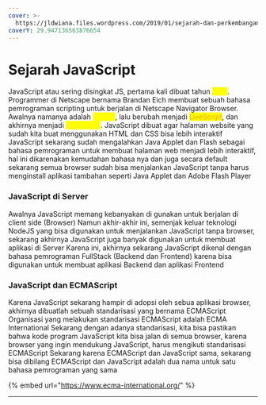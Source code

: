 ```yaml
---
cover: >-
  https://jldwiana.files.wordpress.com/2019/01/sejarah-dan-perkembangan-javascript-1140x608-2.png
coverY: 29.947136563876654
---
```


# Sejarah JavaScript

JavaScript atau sering disingkat JS, pertama kali dibuat tahun <mark style="color:yellow;">1995</mark>. Programmer di Netscape bernama Brandan Eich membuat sebuah bahasa pemrograman scripting untuk berjalan di Netscape Navigator Browser. Awalnya namanya adalah <mark style="color:yellow;">Mocha</mark>, lalu berubah menjadi <mark style="color:orange;">LiveScript</mark>, dan akhirnya menjadi <mark style="color:yellow;">JavaScript</mark>. JavaScript dibuat agar halaman website yang sudah kita buat menggunakan HTML dan CSS bisa lebih interaktif JavaScript sekarang sudah mengalahkan Java Applet dan Flash sebagai bahasa pemrograman untuk membuat halaman web menjadi lebih interaktif, hal ini dikarenakan kemudahan bahasa nya dan juga secara default sekarang semua browser sudah bisa menjalankan JavaScript tanpa harus menginstall aplikasi tambahan seperti Java Applet dan Adobe Flash Player

### **JavaScript di Server**

Awalnya JavaScript memang kebanyakan di gunakan untuk berjalan di client side (Browser) Namun akhir-akhir ini, semenjak keluar teknologi NodeJS yang bisa digunakan untuk menjalankan JavaScript tanpa browser, sekarang akhirnya JavaScript juga banyak digunakan untuk membuat aplikasi di Server Karena ini, akhirnya sekarang JavaScript dikenal dengan bahasa pemrograman FullStack (Backend dan Frontend) karena bisa digunakan untuk membuat aplikasi Backend dan aplikasi Frontend

### **JavaScript dan ECMAScript**

Karena JavaScript sekarang hampir di adopsi oleh sebua aplikasi browser, akhirnya dibuatlah sebuah standarisasi yang bernama ECMAScript Organisasi yang melakukan standarisasi ECMAScript adalah ECMA International Sekarang dengan adanya standarisasi, kita bisa pastikan bahwa kode program JavaScript kita bisa jalan di semua browser, karena browser yang ingin mendukung JavaScript, harus mengikuti standarisasi ECMAScript Sekarang karena ECMAScript dan JavaScript sama, sekarang bisa dibilang ECMAScript dan JavaScript adalah dua nama untuk satu bahasa pemrograman yang sama

{% embed url="https://www.ecma-international.org/" %}

****
